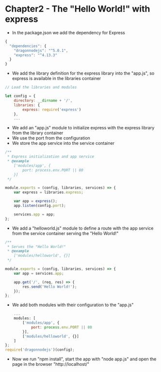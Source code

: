 # Chapter2 - The "Hello World!" with express
- In the package.json we add the dependency for Express
```javascript
{
  "dependencies": {
    "dragonnodejs": "^5.0.1",
    "express": "^4.13.3"
  }
}
```
- We add the library definition for the express library into the "app.js", so express is available in the libraries container
```javascript
// Load the libraries and modules

let config = {
    directory: __dirname + '/',
    libraries: {
        express: require('express')
    },
    ...
```
- We add an "app.js" module to initialize express with the express library from the library container
- We use the port from the configuration
- We store the app service into the service container
```javascript
/**
 * Express initialization and app service
 * @example
    ['modules/app', {
        port: process.env.PORT || 80
    }]
 */

module.exports = (config, libraries, services) => {
    var express = libraries.express;

    var app = express();
    app.listen(config.port);

    services.app = app;
};
```
- We add a "helloworld.js" module to define a route with the app service from the service container serving the "Hello World!"
```javascript
/**
 * Serves the "Hello World!"
 * @example
    ['modules/helloworld', {}]
 */

module.exports = (config, libraries, services) => {
    var app = services.app;

    app.get('/', (req, res) => {
        res.send('Hello World!');
    });
};
```
- We add both modules with their configuration to the "app.js"
```javascript
    ...
    modules: [
        ['modules/app', {
            port: process.env.PORT || 80
        }],
        ['modules/helloworld', {}]
    ]
};
require('dragonnodejs')(config);
```
- Now we run "npm install", start the app with "node app.js" and open the page in the browser "http://localhost/"
